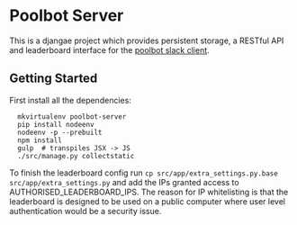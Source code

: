 # Poolbot Server

This is a djangae project which provides persistent storage, a RESTful API and leaderboard interface for the [poolbot slack client](https://github.com/dannymilsom/poolbot).

## Getting Started

First install all the dependencies:

```
  mkvirtualenv poolbot-server
  pip install nodeenv
  nodeenv -p --prebuilt
  npm install
  gulp  # transpiles JSX -> JS
  ./src/manage.py collectstatic
```

To finish the leaderboard config run `cp src/app/extra_settings.py.base src/app/extra_settings.py` and add the IPs granted access to AUTHORISED_LEADERBOARD_IPS. The reason for IP whitelisting is that the leaderboard is designed to be used on a public computer where user level authentication would be a security issue.
